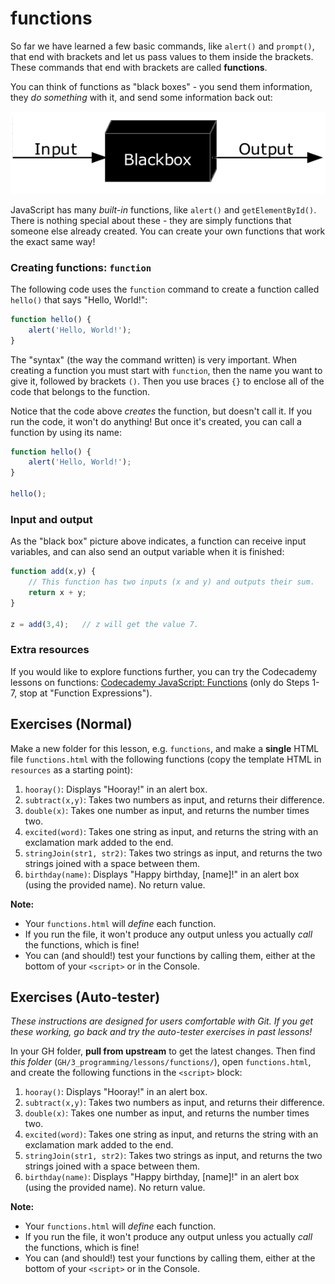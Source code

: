 # functions

So far we have learned a few basic commands, like `alert()` and `prompt()`, that end with brackets and let us pass values to them inside the brackets. These commands that end with brackets are called **functions**.

You can think of functions as "black boxes" - you send them information, they *do something* with it, and send some information back out:

![Black box](./Blackbox3D.png "Black box")

JavaScript has many *built-in* functions, like `alert()` and `getElementById()`. There is nothing special about these - they are simply functions that someone else already created. You can create your own functions that work the exact same way!

### Creating functions: `function`

The following code uses the `function` command to create a function called `hello()` that says "Hello, World!":

```js
function hello() {
    alert('Hello, World!');
}
```

The "syntax" (the way the command written) is very important. When creating a function you must start with `function`, then the name you want to give it, followed by brackets `()`. Then you use braces `{}` to enclose all of the code that belongs to the function.

Notice that the code above *creates* the function, but doesn't call it. If you run the code, it won't do anything! But once it's created, you can call a function by using its name:

```js
function hello() {
    alert('Hello, World!');
}

hello();
```

### Input and output

As the "black box" picture above indicates, a function can receive input variables, and can also send an output variable when it is finished:

```js
function add(x,y) {
    // This function has two inputs (x and y) and outputs their sum.
    return x + y;
}

z = add(3,4);   // z will get the value 7.
```

### Extra resources

If you would like to explore functions further, you can try the Codecademy lessons on functions: [Codecademy JavaScript: Functions](https://www.codecademy.com/courses/learn-javascript-functions/lessons/functions/exercises/intro-to-functions) (only do Steps 1-7, stop at "Function Expressions").

## Exercises (Normal)

Make a new folder for this lesson, e.g. `functions`, and make a **single** HTML file `functions.html` with the following functions (copy the template HTML in `resources` as a starting point):

1. `hooray()`: Displays "Hooray!" in an alert box.
2. `subtract(x,y)`: Takes two numbers as input, and returns their difference.
3. `double(x)`: Takes one number as input, and returns the number times two.
4. `excited(word)`: Takes one string as input, and returns the string with an exclamation mark added to the end.
5. `stringJoin(str1, str2)`: Takes two strings as input, and returns the two strings joined with a space between them.
6. `birthday(name)`: Displays "Happy birthday, [name]!" in an alert box (using the provided name). No return value.

**Note:**
- Your `functions.html` will *define* each function.
- If you run the file, it won't produce any output unless you actually *call* the functions, which is fine!
- You can (and should!) test your functions by calling them, either at the bottom of your `<script>` or in the Console.

## Exercises (Auto-tester)

*These instructions are designed for users comfortable with Git. If you get these working, go back and try the auto-tester exercises in past lessons!*

In your GH folder, **pull from upstream** to get the latest changes. Then find *this folder* (`GH/3_programming/lessons/functions/`), open `functions.html`, and create the following functions in the `<script>` block:

1. `hooray()`: Displays "Hooray!" in an alert box.
2. `subtract(x,y)`: Takes two numbers as input, and returns their difference.
3. `double(x)`: Takes one number as input, and returns the number times two.
4. `excited(word)`: Takes one string as input, and returns the string with an exclamation mark added to the end.
5. `stringJoin(str1, str2)`: Takes two strings as input, and returns the two strings joined with a space between them.
6. `birthday(name)`: Displays "Happy birthday, [name]!" in an alert box (using the provided name). No return value.

**Note:**
- Your `functions.html` will *define* each function.
- If you run the file, it won't produce any output unless you actually *call* the functions, which is fine!
- You can (and should!) test your functions by calling them, either at the bottom of your `<script>` or in the Console.
